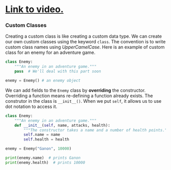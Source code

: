 # [Link to video.](https://www.youtube.com/watch?v=LHmT-Asxyl0&list=PLVD25niNi0BkMe4nxXTL4vFED06M6ccpg)

### Custom Classes

Creating a custom class is like creating a custom data type. We can create our own custom classes using the keyword `class`. The convention is to write custom class names using *UpperCamelCase*. Here is an example of custom class for an enemy for an adventure game. 

```python
class Enemy:
    """An enemy in an adventure game."""
    pass  # We'll deal with this part soon

enemy = Enemy() # an enemy object
```

We can add fields to the `Enemy` class by **overriding** the constructor. Overriding a function means re-defining a function already exists. The construtor in the class is `__init__()`. When we put `self`, it allows us to use dot notation to access it.

```python
class Enemy:
    """An enemy in an adventure game."""
    def __init__(self, name, attacks, health):
        """The constructor takes a name and a number of health points."""
        self.name = name
        self.health = health

enemy = Enemy("Ganon", 10000)

print(enemy.name)  # prints Ganon
print(enemy.health)  # prints 10000
```
